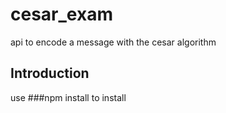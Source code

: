 # cesar_exam
api to encode a message with the cesar algorithm
## Introduction
use ###npm install 
to install
